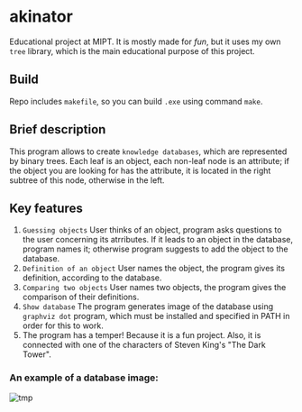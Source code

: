 # akinator
Educational project at MIPT. It is mostly made for _fun_, but it uses my own `tree` library, which is the main educational purpose of this project.

## Build
Repo includes `makefile`, so you can build `.exe` using command `make`.

## Brief description
This program allows to create `knowledge databases`, which are represented by binary trees. Each leaf is an object, each non-leaf node is an attribute; if the object you are looking for 
has the attribute, it is located in the right subtree of this node, otherwise in the left.

## Key features
1. `Guessing objects` User thinks of an object, program asks questions to the user concerning its atrributes. If it leads to an object
in the database, program names it; otherwise program suggests to add the object to the database.
2. `Definition of an object` User names the object, the program gives its definition, according to the database.
3. `Comparing two objects` User names two objects, the program gives the comparison of their definitions.
4. `Show database` The program generates image of the database using `graphviz dot` program, which must be installed and specified in PATH in order for this to work.
5. The program has a temper! Because it is a fun project. Also, it is connected with one of the characters of Steven King's "The Dark Tower".

### An example of a database image:
![tmp](https://github.com/Feanor-19/akinator/assets/142310227/ae4a37f3-4551-4b2b-a48d-63ad6e180a40)
